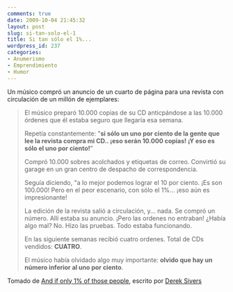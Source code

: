 ```yaml
---
comments: true
date: 2009-10-04 21:45:32
layout: post
slug: si-tan-solo-el-1
title: Si tan sólo el 1%...
wordpress_id: 237
categories:
- Anumerismo
- Emprendimiento
- Humor
---
```


Un músico compró un anuncio de un cuarto de página para una revista con circulación de un millón de ejemplares:

> El músico preparó 10.000 copias de su CD anticpándose a las 10.000 órdenes que él estaba seguro que llegaría esa semana.
> 
> Repetía constantemente: "**si sólo un uno por ciento de la gente que lee la revista compra mi CD.. ¡eso serán 10.000 copias! ¡Y eso es sólo el uno por ciento!**"
> 
> Compró 10.000 sobres acolchados y etiquetas de correo. Convirtió su garage en un gran centro de despacho de correspondencia.
> 
> Seguía diciendo, "a lo mejor podemos lograr el 10 por ciento. ¡Es son 100.000! Pero en el peor escenario, con sólo el 1%... ¡eso aún es impresionante!
> 
> La edición de la revista salió a circulación, y... nada. Se compró un número. Allí estaba su anuncio. ¡Pero las ordenes no entraban! ¿Había algo mal? No. Hizo las pruebas. Todo estaba funcionando.
> 
> En las siguiente semanas recibió cuatro ordenes. Total de CDs vendidos: **CUATRO**.
> 
> El músico había olvidado algo muy importante: **olvido que hay un número inferior al uno por ciento**.
> 

Tomado de [And if only 1% of those people](http://sivers.org/1pct), escrito por [Derek Sivers](http://sivers.org/about)

